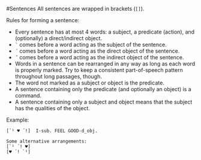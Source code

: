 #Sentences
All sentences are wrapped in brackets (`[]`).

Rules for forming a sentence:

- Every sentence has at most 4 words: a subject, a predicate (action), and (optionally) a direct/indirect object.
- <code>`</code> comes before a word acting as the subject of the sentence.
- `´` comes before a word acting as the direct object of the sentence.
- `˝` comes before a word acting as the indirect object of the sentence.
- Words in a sentence can be rearranged in any way as long as each word is properly marked. Try to keep a consistent part-of-speech pattern throughout long passages, though.
- The word not marked as a subject or object is the predicate.
- A sentence containing only the predicate (and optionally an object) is a command.
- A sentence containing only a subject and object means that the subject has the qualities of the object.

Example:

```
[`¹ ♥ ´!]  I-sub. FEEL GOOD-d_obj.

Some alternative arrangements:
[`¹ ´! ♥]
[♥ ´! `¹]
```
